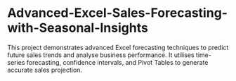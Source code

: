 # Advanced-Excel-Sales-Forecasting-with-Seasonal-Insights
This project demonstrates advanced Excel forecasting techniques to predict future sales trends and analyse business performance. It utilises time-series forecasting, confidence intervals, and Pivot Tables to generate accurate sales projection.
